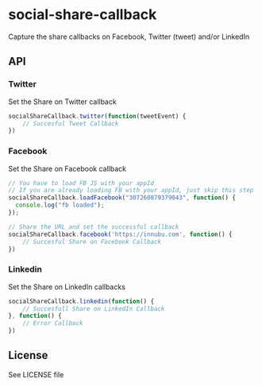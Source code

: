 social-share-callback
===================

Capture the share callbacks on Facebook, Twitter (tweet) and/or LinkedIn

## API

### Twitter
Set the Share on Twitter callback
```javascript
socialShareCallback.twitter(function(tweetEvent) {
	// Succesful Tweet Callback
})
```

### Facebook
Set the Share on Facebook callback
```javascript
// You have to load FB JS with your appId
// If you are already loading FB with your appId, just skip this step
socialShareCallback.loadFacebook("307260879379043", function() {
  console.log("fb loaded");
});

// Share the URL and set the successful callback
socialShareCallback.facebook('https://innubu.com', function() {
	// Succesful Share on Facebook Callback
})
```

### Linkedin
Set the Share on LinkedIn callbacks
```javascript
socialShareCallback.linkedin(function() {
	// Succesfull Share on LinkedIn Callback
}, function() {
	// Error Callback
})
```

## License
See LICENSE file
